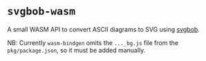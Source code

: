 `svgbob-wasm`
=============
A small WASM API to convert ASCII diagrams to SVG using [svgbob](https://github.com/ivanceras/svgbob).

NB:
Currently `wasm-bindgen` omits the `..._bg.js` file from the `pkg/package.json`, so it must be added manually.
